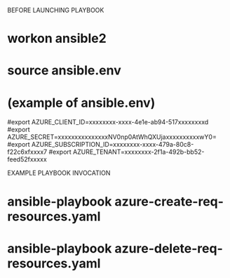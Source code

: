 BEFORE LAUNCHING PLAYBOOK
# workon ansible2
# source ansible.env
# (example of ansible.env)
#export AZURE_CLIENT_ID=xxxxxxxx-xxxx-4e1e-ab94-517xxxxxxxxd
#export AZURE_SECRET=xxxxxxxxxxxxxxxNV0np0AtWhQXUjaxxxxxxxxxxwY0=
#export AZURE_SUBSCRIPTION_ID=xxxxxxxx-xxxx-479a-80c8-f22c6xfxxxx7
#export AZURE_TENANT=xxxxxxxx-2f1a-492b-bb52-feed52fxxxxx


EXAMPLE PLAYBOOK INVOCATION
# ansible-playbook azure-create-req-resources.yaml
# ansible-playbook azure-delete-req-resources.yaml


